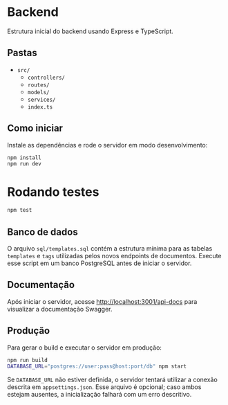 # Backend

Estrutura inicial do backend usando Express e TypeScript.

## Pastas
- `src/`
  - `controllers/`
  - `routes/`
  - `models/`
  - `services/`
  - `index.ts`

## Como iniciar
Instale as dependências e rode o servidor em modo desenvolvimento:

```bash
npm install
npm run dev

```

# Rodando testes

```bash
npm test
```

## Banco de dados

O arquivo `sql/templates.sql` contém a estrutura mínima para as tabelas `templates` e `tags` utilizadas pelos novos endpoints de documentos. Execute esse script em um banco PostgreSQL antes de iniciar o servidor.
## Documentação
Após iniciar o servidor, acesse [http://localhost:3001/api-docs](http://localhost:3001/api-docs) para visualizar a documentação Swagger.

## Produção

Para gerar o build e executar o servidor em produção:

```bash
npm run build
DATABASE_URL="postgres://user:pass@host:port/db" npm start
```

Se `DATABASE_URL` não estiver definida, o servidor tentará utilizar a conexão
descrita em `appsettings.json`. Esse arquivo é opcional; caso ambos estejam
ausentes, a inicialização falhará com um erro descritivo.

